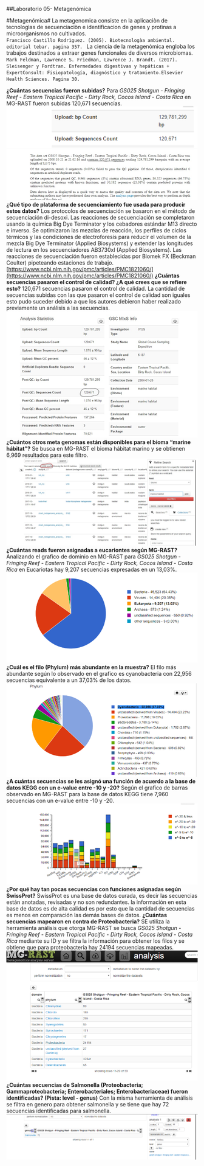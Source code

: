 ##Laboratorio 05- Metagenómica 

#Metagenómica#
La metagenomica consiste en la aplicaciòn de tecnologìas de secuenciaciòn e identificacion de genes y protìnas a microorganismos no cultivados.  
`Francisco Castillo Rodrìguez. (2005). Biotecnologàa ambiental. editorial tebar. pagina 357. `
La ciencia de la metagenòmica engloba los trabajos destinados a extraer genes funcionales de diversos microbiomas.
`Mark Feldman, Lawrence S. Friedman, Lawrence J. Brandt. (2017). Sleisenger y Fordtran. Enfermedades digestivas y hepáticas + ExpertConsult: Fisiopatología, diagnóstico y tratamiento.Elsevier Health Sciences. Pagina 30. ` 


**¿Cuántas secuencias fueron subidas?**
Para *GS025 Shotgun - Fringing Reef - Eastern Tropical Pacific - Dirty Rock, Cocos Island - Costa Rica* en MG-RAST fueron subidas  120,671 secuencias.
![](https://github.com/bvaras1294/lab-bioinf-/blob/master/cannt%20sec.png?raw=true)
![](https://github.com/bvaras1294/lab-bioinf-/blob/master/cant%20secuencia.jpg?raw=true)
**¿Qué tipo de plataforma de secuenciamiento fue usada para producir estos datos?**
Los protocolos de secuenciación se basaron en el método de secuenciación di-desoxi. Las reacciones de secuenciación se completaron usando la química Big Dye Terminator y los cebadores estándar M13 directo e inverso. Se optimizaron las mezclas de reacción, los perfiles de ciclos térmicos y las condiciones de electroforesis para reducir el volumen de la mezcla Big Dye Terminator (Applied Biosystems) y extender las longitudes de lectura en los secuenciadores AB3730xl (Applied Biosystems). Las reacciones de secuenciación fueron establecidas por Biomek FX (Beckman Coulter) pipeteando estaciones de trabajo.
[https://www.ncbi.nlm.nih.gov/pmc/articles/PMC1821060/](https://www.ncbi.nlm.nih.gov/pmc/articles/PMC1821060/)
**¿Cuántas secuencias pasaron el control de calidad? ¿A qué crees que se refiere esto?**
120,671 secuencias pasaron el control de calidad. La cantidad de secuencias subidas con las que pasaron el control de calidad son iguales esto pudo suceder debido a que los autores debieron haber realizado previamente un análisis a las secuencias.
![](https://github.com/bvaras1294/lab-bioinf-/blob/master/control%20calidad.jpg?raw=true) 
**¿Cuántos otros meta genomas están disponibles para el bioma “marine hábitat”?**
Se busca en MG-RAST el bioma hábitat marino y se obtienen 6,969 resultados para este filtro. 
![](https://github.com/bvaras1294/lab-bioinf-/blob/master/hbitat%20marino_LI.jpg?raw=true)
**¿Cuántas reads fueron asignadas a eucariontes según MG-RAST?**
Analizando el grafico de dominio en MG-RAST para *GS025 Shotgun - Fringing Reef - Eastern Tropical Pacific - Dirty Rock, Cocos Island - Costa Rica* en Eucariotas hay 9,207 secuencias expresadas en un 13,03%. 
![](https://github.com/bvaras1294/lab-bioinf-/blob/master/eucariota.png?raw=true)
**¿Cuál es el filo (Phylum) más abundante en la muestra?**
El filo más abundante según lo observado en el grafico es cyanobacteria con 22,956 secuencias equivalente a un 37,03% de los datos.
![](https://github.com/bvaras1294/lab-bioinf-/blob/master/cyanobacteria.png?raw=true)
**¿A cuántas secuencias se les asignó una función de acuerdo a la base de datos KEGG con un e-value entre -10 y -20?**
Según el grafico de barras observado en MG-RAST para la base de datos KEGG tiene 7,960 secuencias con un e-value entre -10 y -20. 
![](https://github.com/bvaras1294/lab-bioinf-/blob/master/e%20value.png?raw=true)
**¿Por qué hay tan pocas secuencias con funciones asignadas según SwissProt?**
SwissProt es una base de datos curada, es decir las secuencias están anotadas,  revisadas y no son redundantes. la información en esta base de datos es de alta calidad es por esto que la cantidad de secuencias es menos en comparación las demás bases de datos. 
**¿Cuántas secuencias mapearon en contra de Proteobacteria?**
SE utiliza la herramienta análisis que otorga MG-RAST se busca *GS025 Shotgun - Fringing Reef - Eastern Tropical Pacific - Dirty Rock, Cocos Island - Costa Rica* mediante su ID y se filtra la información para obtener los filos y se obtiene que para proteobacteria hay 24194 secuencias mapeadas. 
![](https://github.com/bvaras1294/lab-bioinf-/blob/master/proteobacteria.png?raw=true)
**¿Cuántas secuencias de Salmonella (Proteobacteria; Gammaproteobacteria; Enterobacteriales; Enterobacteriaceae) fueron identificadas? (Pista: level - genus)**
Con la misma herramienta de análisis se filtra en genero para obtener salmonella y se tiene que hay 72 secuencias identificadas para salmonella. 
![](https://github.com/bvaras1294/lab-bioinf-/blob/master/salmonella.png?raw=true)
